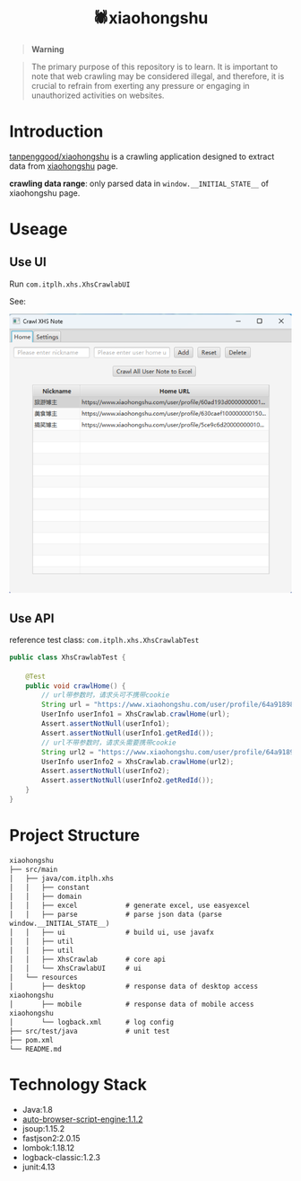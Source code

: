 <div align="center">

<h1 align="center">
🕷️xiaohongshu
</h1>

</div>

> **Warning**

> The primary purpose of this repository is to learn. It is important to note that web crawling may
> be considered illegal, and therefore, it is crucial to refrain from exerting any pressure or engaging in unauthorized
> activities on websites.


# Introduction

[tanpenggood/xiaohongshu](https://github.com/tanpenggood/xiaohongshu) is a crawling application designed to extract data from [xiaohongshu](https://www.xiaohongshu.com/explore) page.

**crawling data range**: only parsed data in `window.__INITIAL_STATE__` of xiaohongshu page.

# Useage

## Use UI

Run `com.itplh.xhs.XhsCrawlabUI`

See:

![home.png](home.png)

## Use API

reference test class: `com.itplh.xhs.XhsCrawlabTest`

```java
public class XhsCrawlabTest {

    @Test
    public void crawlHome() {
        // url带参数时，请求头可不携带cookie
        String url = "https://www.xiaohongshu.com/user/profile/64a91898000000001001e673?xhsshare=CopyLink&appuid=62064cd3000000001000acd1&apptime=1690553952";
        UserInfo userInfo1 = XhsCrawlab.crawlHome(url);
        Assert.assertNotNull(userInfo1);
        Assert.assertNotNull(userInfo1.getRedId());
        // url不带参数时，请求头需要携带cookie
        String url2 = "https://www.xiaohongshu.com/user/profile/64a91898000000001001e673";
        UserInfo userInfo2 = XhsCrawlab.crawlHome(url2);
        Assert.assertNotNull(userInfo2);
        Assert.assertNotNull(userInfo2.getRedId());
    }
}
```

# Project Structure

```
xiaohongshu
├── src/main
│   ├── java/com.itplh.xhs       
│   │   ├── constant
│   │   ├── domain
│   │   ├── excel            # generate excel, use easyexcel
│   │   ├── parse            # parse json data (parse window.__INITIAL_STATE__)
│   │   ├── ui               # build ui, use javafx    
│   │   ├── util               
│   │   ├── util               
│   │   ├── XhsCrawlab       # core api   
│   │   └── XhsCrawlabUI     # ui
│   └── resources
│       ├── desktop          # response data of desktop access xiaohongshu
│       ├── mobile           # response data of mobile access xiaohongshu
│       └── logback.xml      # log config
├── src/test/java            # unit test
├── pom.xml
└── README.md
```

# Technology Stack

- Java:1.8
- [auto-browser-script-engine:1.1.2](https://github.com/tanpenggood/auto-browser-script-engine)
- jsoup:1.15.2
- fastjson2:2.0.15
- lombok:1.18.12
- logback-classic:1.2.3
- junit:4.13
